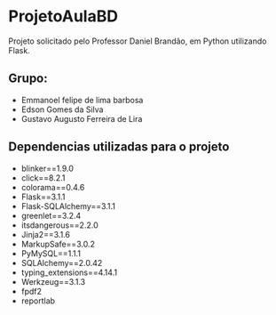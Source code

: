 # ProjetoAulaBD
Projeto solicitado pelo Professor Daniel Brandão, em Python utilizando Flask.

## Grupo:
- Emmanoel felipe de lima barbosa
- Edson Gomes da Silva
- Gustavo Augusto Ferreira de Lira

## Dependencias utilizadas para o projeto

- blinker==1.9.0
- click==8.2.1
- colorama==0.4.6
- Flask==3.1.1
- Flask-SQLAlchemy==3.1.1
- greenlet==3.2.4
- itsdangerous==2.2.0
- Jinja2==3.1.6
- MarkupSafe==3.0.2
- PyMySQL==1.1.1
- SQLAlchemy==2.0.42
- typing_extensions==4.14.1
- Werkzeug==3.1.3
- fpdf2
- reportlab
